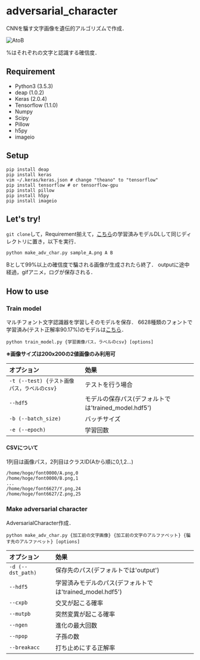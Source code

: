 # adversarial_character
CNNを騙す文字画像を遺伝的アルゴリズムで作成．

![AtoB](https://cloud.githubusercontent.com/assets/20609790/26024576/f64ff666-380e-11e7-9aed-c6bb10ad3caf.gif)

%はそれぞれの文字と認識する確信度．

## Requirement
- Python3 (3.5.3)
- deap (1.0.2)
- Keras (2.0.4)
- Tensorflow (1.1.0)
- Numpy
- Scipy
- Pillow
- h5py
- imageio

## Setup
```
pip install deap
pip install keras
vim ~/.keras/keras.json # change "theano" to "tensorflow"
pip install tensorflow # or tensorflow-gpu
pip install pillow
pip install h5py
pip install imageio
```

## Let's try!
`git clone`して，Requirement揃えて，[こちら](https://drive.google.com/open?id=0B5V3_QYLLB2BSlo3OFZpQy1BZ1U)の学習済みモデルDLして同じディレクトリに置き，以下を実行．
```
python make_adv_char.py sample_A.png A B
```
Bとして99%以上の確信度で騙される画像が生成されたら終了．
outputに途中経過，gifアニメ，ログが保存される．

## How to use
### Train model
マルチフォント文字認識器を学習しそのモデルを保存．
6628種類のフォントで学習済み(テスト正解率90.17%)のモデルは[こちら](https://drive.google.com/open?id=0B5V3_QYLLB2BSlo3OFZpQy1BZ1U)．
```
python train_model.py {学習画像パス，ラベルのcsv} [options]
```

**※画像サイズは200x200の2値画像のみ利用可**

|オプション|効果|
|:-|:-|
|`-t (--test) {テスト画像パス，ラベルのcsv}`|テストを行う場合|
|`--hdf5`|モデルの保存パス(デフォルトでは'trained_model.hdf5')|
|`-b (--batch_size)`|バッチサイズ|
|`-e (--epoch)`|学習回数|

#### CSVについて
1列目は画像パス，2列目はクラスID(Aから順に0,1,2...)
```
/home/hoge/font0000/A.png,0
/home/hoge/font0000/B.png,1
...
/home/hoge/font6627/Y.png,24
/home/hoge/font6627/Z.png,25
```

### Make adversarial character
AdversarialCharacter作成．

```
python make_adv_char.py {加工前の文字画像} {加工前の文字のアルファベット} {騙す先のアルファベット} [options]
```

|オプション|効果|
|:-|:-|
|`-d (--dst_path)`|保存先のパス(デフォルトでは'output')|
|`--hdf5`|学習済みモデルのパス(デフォルトでは'trained_model.hdf5')|
|`--cxpb`|交叉が起こる確率|
|`--mutpb`|突然変異が起こる確率|
|`--ngen`|進化の最大回数|
|`--npop`|子孫の数|
|`--breakacc`|打ち止めにする正解率|

